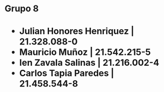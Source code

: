 <h1>Grupo 8<h1/> 
<ul>
  <li>Julian Honores Henriquez | 21.328.088-0</li>
  <li>Mauricio Muñoz | 21.542.215-5</li>
  <li>Ien Zavala Salinas | 21.216.002-4</li>
  <li>Carlos Tapia Paredes | 21.458.544-8</li>
</ul>
